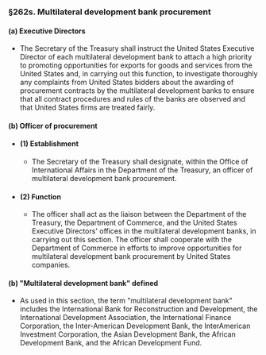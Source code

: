 ### §262s. Multilateral development bank procurement
#### (a) Executive Directors
* The Secretary of the Treasury shall instruct the United States Executive Director of each multilateral development bank to attach a high priority to promoting opportunities for exports for goods and services from the United States and, in carrying out this function, to investigate thoroughly any complaints from United States bidders about the awarding of procurement contracts by the multilateral development banks to ensure that all contract procedures and rules of the banks are observed and that United States firms are treated fairly.

#### (b) Officer of procurement
* #### (1) Establishment
  * The Secretary of the Treasury shall designate, within the Office of International Affairs in the Department of the Treasury, an officer of multilateral development bank procurement.

* #### (2) Function
  * The officer shall act as the liaison between the Department of the Treasury, the Department of Commerce, and the United States Executive Directors' offices in the multilateral development banks, in carrying out this section. The officer shall cooperate with the Department of Commerce in efforts to improve opportunities for multilateral development bank procurement by United States companies.

#### (b) "Multilateral development bank" defined
* As used in this section, the term "multilateral development bank" includes the International Bank for Reconstruction and Development, the International Development Association, the International Finance Corporation, the Inter-American Development Bank, the InterAmerican Investment Corporation, the Asian Development Bank, the African Development Bank, and the African Development Fund.